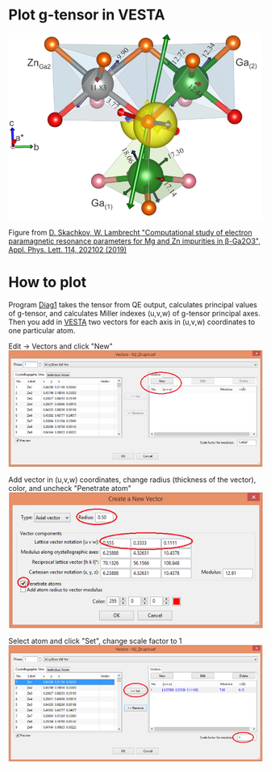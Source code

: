 # Plot g-tensor in VESTA

![GitHub_Logo](https://github.com/Dmitry-Skachkov/g-tensor/blob/main/Zn_Ga2_small_A.png)

Figure from [D. Skachkov, W. Lambrecht "Computational study of electron paramagnetic resonance parameters for Mg and Zn impurities in β-Ga2O3", Appl. Phys. Lett. 114, 202102 (2019)](https://doi.org/10.1063/1.5099396)


# How to plot

Program [Diag1](https://github.com/Dmitry-Skachkov/g-tensor/blob/main/src/Diag1.f90) takes the tensor from QE output, calculates principal values of g-tensor, and calculates Miller indexes (u,v,w) of g-tensor principal axes.   
Then you add in [VESTA](https://jp-minerals.org/vesta/en/) two vectors for each axis in (u,v,w) coordinates to one particular atom. 

Edit -> Vectors and click "New"  
![GitHub_Logo](https://github.com/Dmitry-Skachkov/g-tensor/blob/main/1.png)


Add vector in (u,v,w) coordinates, change radius (thickness of the vector), color, and uncheck "Penetrate atom" 
![GitHib_Logo](https://github.com/Dmitry-Skachkov/g-tensor/blob/main/2.png)


Select atom and click "Set", change scale factor to 1  
![GitHub_Logo](https://github.com/Dmitry-Skachkov/g-tensor/blob/main/3.png)
